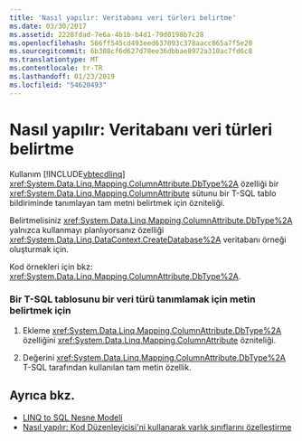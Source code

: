 ```yaml
---
title: 'Nasıl yapılır: Veritabanı veri türleri belirtme'
ms.date: 03/30/2017
ms.assetid: 2228fdad-7e6a-4b1b-b4d1-79d0198b7c28
ms.openlocfilehash: 566ff545cd493eed637093c378aacc865a7f5e20
ms.sourcegitcommit: 6b308cf6d627d78ee36dbbae8972a310ac7fd6c8
ms.translationtype: MT
ms.contentlocale: tr-TR
ms.lasthandoff: 01/23/2019
ms.locfileid: "54620493"
---
```

# <a name="how-to-specify-database-data-types"></a>Nasıl yapılır: Veritabanı veri türleri belirtme
Kullanım [!INCLUDE[vbtecdlinq](../../../../../../includes/vbtecdlinq-md.md)] <xref:System.Data.Linq.Mapping.ColumnAttribute.DbType%2A> özelliği bir <xref:System.Data.Linq.Mapping.ColumnAttribute> sütunu bir T-SQL tablo bildiriminde tanımlayan tam metni belirtmek için özniteliği.  
  
 Belirtmelisiniz <xref:System.Data.Linq.Mapping.ColumnAttribute.DbType%2A> yalnızca kullanmayı planlıyorsanız özelliği <xref:System.Data.Linq.DataContext.CreateDatabase%2A> veritabanı örneği oluşturmak için.  
  
 Kod örnekleri için bkz: <xref:System.Data.Linq.Mapping.ColumnAttribute.DbType%2A>.  
  
### <a name="to-specify-text-to-define-a-data-type-in-a-t-sql-table"></a>Bir T-SQL tablosunu bir veri türü tanımlamak için metin belirtmek için  
  
1.  Ekleme <xref:System.Data.Linq.Mapping.ColumnAttribute.DbType%2A> özelliğini <xref:System.Data.Linq.Mapping.ColumnAttribute> özniteliği.  
  
2.  Değerini <xref:System.Data.Linq.Mapping.ColumnAttribute.DbType%2A> T-SQL tarafından kullanılan tam metin özellik.  
  
## <a name="see-also"></a>Ayrıca bkz.
- [LINQ to SQL Nesne Modeli](../../../../../../docs/framework/data/adonet/sql/linq/the-linq-to-sql-object-model.md)
- [Nasıl yapılır: Kod Düzenleyicisi'ni kullanarak varlık sınıflarını özelleştirme](../../../../../../docs/framework/data/adonet/sql/linq/how-to-customize-entity-classes-by-using-the-code-editor.md)
